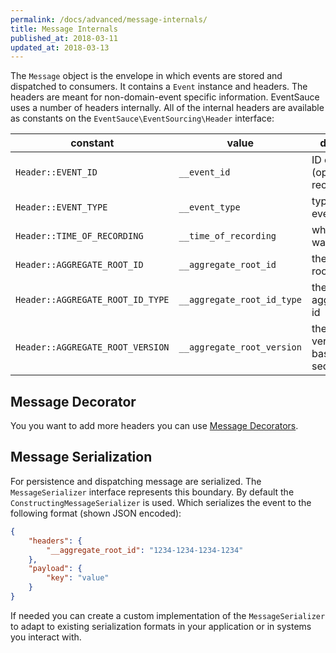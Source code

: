 ```yaml
---
permalink: /docs/advanced/message-internals/
title: Message Internals
published_at: 2018-03-11
updated_at: 2018-03-13
---
```


The `Message` object is the envelope in which events are stored and
dispatched to consumers. It contains a `Event` instance and headers.
The headers are meant for non-domain-event specific information.
EventSauce uses a number of headers internally. All of the internal
headers are available as constants on the `EventSauce\EventSourcing\Header`
interface:

constant | value | description
--- | --- | ---
`Header::EVENT_ID` | `__event_id` | ID of the event (optional but recommended)
`Header::EVENT_TYPE` | `__event_type` | type of the event
`Header::TIME_OF_RECORDING` | `__time_of_recording` | when the event was recorded
`Header::AGGREGATE_ROOT_ID` | `__aggregate_root_id` | the aggregate root id
`Header::AGGREGATE_ROOT_ID_TYPE` | `__aggregate_root_id_type` | the type of aggregate root id
`Header::AGGREGATE_ROOT_VERSION` | `__aggregate_root_version` | the aggregate version (1-based sequence)

## Message Decorator

You you want to add more headers you can use [Message Decorators](/docs/advanced/message-decoration/).

## Message Serialization

For persistence and dispatching message are serialized. The `MessageSerializer` interface
represents this boundary. By default the `ConstructingMessageSerializer` is used. Which
serializes the event to the following format (shown JSON encoded):

```json
{
    "headers": {
        "__aggregate_root_id": "1234-1234-1234-1234"
    },
    "payload": {
        "key": "value"
    }
}
```

If needed you can create a custom implementation of the `MessageSerializer` to adapt to
existing serialization formats in your application or in systems you interact with.
